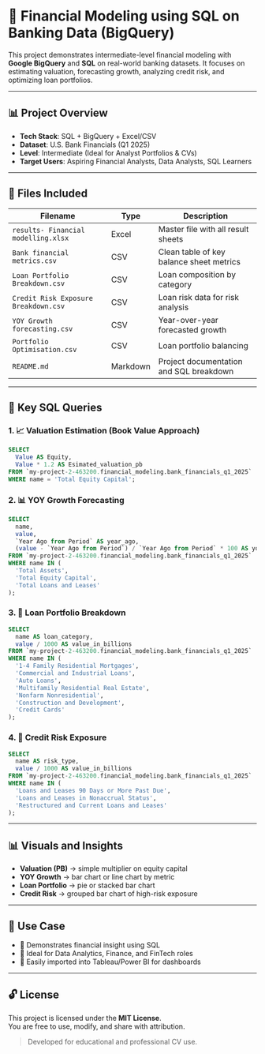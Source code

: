 
# 💼 Financial Modeling using SQL on Banking Data (BigQuery)

This project demonstrates intermediate-level financial modeling with **Google BigQuery** and **SQL** on real-world banking datasets. It focuses on estimating valuation, forecasting growth, analyzing credit risk, and optimizing loan portfolios.

---

## 📊 Project Overview

- **Tech Stack**: SQL + BigQuery + Excel/CSV
- **Dataset**: U.S. Bank Financials (Q1 2025)
- **Level**: Intermediate (Ideal for Analyst Portfolios & CVs)
- **Target Users**: Aspiring Financial Analysts, Data Analysts, SQL Learners

---

## 📁 Files Included

| Filename                                 | Type   | Description                                |
|------------------------------------------|--------|--------------------------------------------|
| `results- Financial modelling.xlsx`      | Excel  | Master file with all result sheets         |
| `Bank financial metrics.csv`             | CSV    | Clean table of key balance sheet metrics   |
| `Loan Portfolio Breakdown.csv`           | CSV    | Loan composition by category               |
| `Credit Risk Exposure Breakdown.csv`     | CSV    | Loan risk data for risk analysis           |
| `YOY Growth forecasting.csv`             | CSV    | Year-over-year forecasted growth           |
| `Portfolio Optimisation.csv`             | CSV    | Loan portfolio balancing                   |
| `README.md`                              | Markdown | Project documentation and SQL breakdown  |

---

## 📌 Key SQL Queries

### 1. 📈 Valuation Estimation (Book Value Approach)
```sql
SELECT
  Value AS Equity,
  Value * 1.2 AS Esimated_valuation_pb
FROM `my-project-2-463200.financial_modeling.bank_financials_q1_2025`
WHERE name = 'Total Equity Capital';
```

### 2. 📊 YOY Growth Forecasting
```sql
SELECT
  name,
  value,
  `Year Ago from Period` AS year_ago,
  (value - `Year Ago from Period`) / `Year Ago from Period` * 100 AS yoy_growth_pct
FROM `my-project-2-463200.financial_modeling.bank_financials_q1_2025`
WHERE name IN (
  'Total Assets',
  'Total Equity Capital',
  'Total Loans and Leases'
);
```

### 3. 🧱 Loan Portfolio Breakdown
```sql
SELECT
  name AS loan_category,
  value / 1000 AS value_in_billions
FROM `my-project-2-463200.financial_modeling.bank_financials_q1_2025`
WHERE name IN (
  '1-4 Family Residential Mortgages',
  'Commercial and Industrial Loans',
  'Auto Loans',
  'Multifamily Residential Real Estate',
  'Nonfarm Nonresidential',
  'Construction and Development',
  'Credit Cards'
);
```

### 4. 🧠 Credit Risk Exposure
```sql
SELECT
  name AS risk_type,
  value / 1000 AS value_in_billions
FROM `my-project-2-463200.financial_modeling.bank_financials_q1_2025`
WHERE name IN (
  'Loans and Leases 90 Days or More Past Due',
  'Loans and Leases in Nonaccrual Status',
  'Restructured and Current Loans and Leases'
);
```

---

## 📊 Visuals and Insights

- **Valuation (PB)** → simple multiplier on equity capital
- **YOY Growth** → bar chart or line chart by metric
- **Loan Portfolio** → pie or stacked bar chart
- **Credit Risk** → grouped bar chart of high-risk exposure

---

## 🚀 Use Case

- 📌 Demonstrates financial insight using SQL
- 📌 Ideal for Data Analytics, Finance, and FinTech roles
- 📌 Easily imported into Tableau/Power BI for dashboards

---

## 🔓 License

This project is licensed under the **MIT License**.  
You are free to use, modify, and share with attribution.

> Developed for educational and professional CV use.
